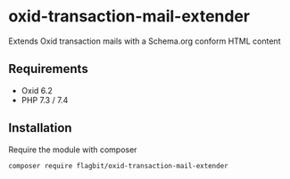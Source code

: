# oxid-transaction-mail-extender

Extends Oxid transaction mails with a Schema.org conform HTML content

## Requirements

* Oxid 6.2
* PHP 7.3 / 7.4

## Installation

Require the module with composer

```
composer require flagbit/oxid-transaction-mail-extender
```
